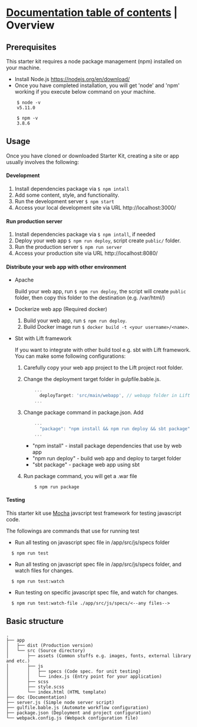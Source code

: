 # [Documentation table of contents](TOC.md) | Overview

## Prerequisites

This starter kit requires a node package management (npm) installed on your machine.

* Install Node.js https://nodejs.org/en/download/
* Once you have completed installation, you will get 'node' and 'npm' working if you execute below command on your machine.

```
    $ node -v
    v5.11.0
```

```
    $ npm -v
    3.8.6
```


## Usage

Once you have cloned or downloaded Starter Kit, creating a site or app usually involves the following:

#### Development

1. Install dependencies package via ```$ npm intall```
2. Add some content, style, and functionality.
3. Run the development server ```$ npm start```
4. Access your local development site via URL http://localhost:3000/


#### Run production server

1. Install dependencies package via ```$ npm intall```, if needed
2. Deploy your web app ```$ npm run deploy```, script create ```public/``` folder.
3. Run the production server ```$ npm run server```
4. Access your production site via URL http://localhost:8080/

#### Distribute your web app with other environment

* Apache

    Build your web app, run ```$ npm run deploy```, the script will create ```public``` folder, then copy this folder to the destination (e.g. /var/html/)

* Dockerize web app (Required docker)
    
    1. Build your web app, run ```$ npm run deploy```.
    2. Build Docker image run ```$ docker build -t <your username>/<name>```.

* Sbt with Lift framework

    If you want to integrate with other build tool e.g. sbt with Lift framework. You can make some following configurations:

    1. Carefully copy your web app project to the Lift project root folder.

    2. Change the deployment target folder in gulpfile.bable.js.

        ```javascript
            ...
              deployTarget: 'src/main/webapp', // webapp folder in Lift framework
            ...
        ```

    3. Change package command in package.json. Add 

        ```javascript
            ...
              "package": "npm install && npm run deploy && sbt package" 
            ...
        ```

        * "npm install" - install package dependencies that use by web app
        * "npm run deploy" - build web app and deploy to target folder
        * "sbt package" - package web app using sbt

    4. Run package command, you will get a .war file

        ```
            $ npm run package
        ```

#### Testing

This starter kit use [Mocha](https://mochajs.org) javscript test framework for testing javascript code.

The followings are commands that use for running test 

- Run all testing on javascript spec file in /app/src/js/specs folder

```
  $ npm run test
```

- Run all testing on javascript spec file in /app/src/js/specs folder, and watch files for changes.

```
  $ npm run test:watch
```

- Run testing on specific javascript spec file, and watch for changes.

```
  $ npm run test:watch-file ./app/src/js/specs/<--any files-->
```

## Basic structure

```
.
├── app
│   ├── dist (Production version)
│   └── src (Source directory)
│       ├── assets (Common stuffs e.g. images, fonts, external library and etc.)
│       ├── js
│       │   ├── specs (Code spec. for unit testing) 
│       │   └── index.js (Entry point for your application) 
│       ├── scss
│       ├── style.scss
│       └── index.html (HTML template) 
├── doc (Documentation)
├── server.js (Simple node server script)
├── gulfile.bable.js (Automate workflow configuration)
├── package.json (Deployment and project configuration)
└── webpack.config.js (Webpack configuration file)


